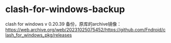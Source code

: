 # clash-for-windows-backup
clash for windows v 0.20.39 备份，原库的archive镜像：https://web.archive.org/web/20231025075452/https://github.com/Fndroid/clash_for_windows_pkg/releases
